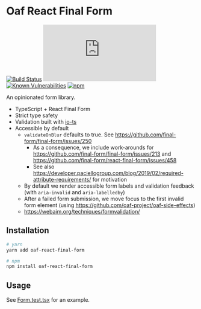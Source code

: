 # Oaf React Final Form

[![Build Status](https://travis-ci.org/oaf-project/oaf-react-final-form.svg?branch=master)](https://travis-ci.org/oaf-project/oaf-react-final-form)
[![type-coverage](https://img.shields.io/badge/dynamic/json.svg?label=type-coverage&prefix=%E2%89%A5&suffix=%&query=$.typeCoverage.atLeast&uri=https%3A%2F%2Fraw.githubusercontent.com%2Foaf-project%2Foaf-react-final-form%2Fmaster%2Fpackage.json)](https://github.com/plantain-00/type-coverage)
[![Known Vulnerabilities](https://snyk.io/test/github/oaf-project/oaf-react-final-form/badge.svg?targetFile=package.json)](https://snyk.io/test/github/oaf-project/oaf-react-final-form?targetFile=package.json)
[![npm](https://img.shields.io/npm/v/oaf-react-final-form.svg)](https://www.npmjs.com/package/oaf-react-final-form)

An opinionated form library.
* TypeScript + React Final Form
* Strict type safety
* Validation built with [io-ts](https://github.com/gcanti/io-ts)
* Accessible by default
  * `validateOnBlur` defaults to true. See https://github.com/final-form/final-form/issues/250
    * As a consequence, we include work-arounds for https://github.com/final-form/final-form/issues/213 and https://github.com/final-form/react-final-form/issues/458
    * See also https://developer.paciellogroup.com/blog/2019/02/required-attribute-requirements/ for motivation
  * By default we render accessible form labels and validation feedback (with `aria-invalid` and `aria-labelledby`)
  * After a failed form submission, we move focus to the first invalid form element (using https://github.com/oaf-project/oaf-side-effects)
  * https://webaim.org/techniques/formvalidation/

## Installation

```sh
# yarn
yarn add oaf-react-final-form

# npm
npm install oaf-react-final-form
```

## Usage
See [Form.test.tsx](https://github.com/oaf-project/oaf-react-final-form/blob/master/src/components/Form.test.tsx) for an example.
